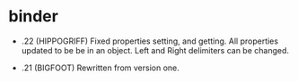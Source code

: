 # binder

- .22 (HIPPOGRIFF)
Fixed properties setting, and getting.
All properties updated to be be in an object.
Left and Right delimiters can be changed.


- .21 (BIGFOOT)
Rewritten from version one. 